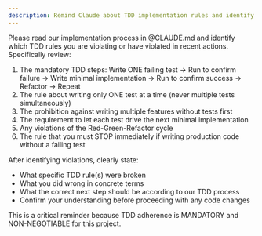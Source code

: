 ```yaml
---
description: Remind Claude about TDD implementation rules and identify process violations
---
```


Please read our implementation process in @CLAUDE.md and identify which TDD rules you are violating or have violated in recent actions. Specifically review:

1. The mandatory TDD steps: Write ONE failing test → Run to confirm failure → Write minimal implementation → Run to confirm success → Refactor → Repeat
2. The rule about writing only ONE test at a time (never multiple tests simultaneously)
3. The prohibition against writing multiple features without tests first
4. The requirement to let each test drive the next minimal implementation
5. Any violations of the Red-Green-Refactor cycle
6. The rule that you must STOP immediately if writing production code without a failing test

After identifying violations, clearly state:
- What specific TDD rule(s) were broken
- What you did wrong in concrete terms
- What the correct next step should be according to our TDD process
- Confirm your understanding before proceeding with any code changes

This is a critical reminder because TDD adherence is MANDATORY and NON-NEGOTIABLE for this project.